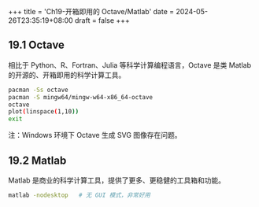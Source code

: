 +++
title = 'Ch19-开箱即用的 Octave/Matlab'
date = 2024-05-26T23:35:19+08:00
draft = false
+++

## 19.1 Octave

相比于 Python、R、Fortran、Julia 等科学计算编程语言，Octave 是类 Matlab 的开源的、开箱即用的科学计算工具。

```sh
pacman -Ss octave
pacman -S mingw64/mingw-w64-x86_64-octave
octave
plot(linspace(1,10))
exit
```

注：Windows 环境下 Octave 生成 SVG 图像存在问题。

## 19.2 Matlab

Matlab 是商业的科学计算工具，提供了更多、更稳健的工具箱和功能。

```sh
matlab -nodesktop   # 无 GUI 模式，非常好用
```
